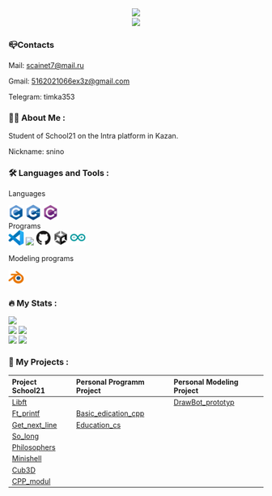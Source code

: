 <div id="header" align="center">
    <img src="https://media4.giphy.com/media/qgQUggAC3Pfv687qPC/giphy.gif?cid=ecf05e474ydg1ztwzc9iu0pl45sk4dy9ma21nokmpcc7ktn3&rid=giphy.gif&ct=g" width="200"/>
</div>

<div id="badges" align="center">
    <!---<a href="https://grabcad.com/dashboard"> 
    <img src="https://img.shields.io/badge/grabcad-black?logo=grabcad&logoColor=white&style=for-the-badge" width="100" alt="GrabCad Badge"/>
    </a>--->
</div>

<div id="badges" align="center">
    <img src="https://komarev.com/ghpvc/?username=scainet7&color=lightgrey&style=plastic"/>
</div>

### :mailbox_closed:Contacts

Mail:       scainet7@mail.ru


Gmail:      5162021066ex3z@gmail.com

Telegram:   timka353

### :man_technologist: About Me :

Student of School21 on the Intra platform in Kazan.

Nickname: snino

### :hammer_and_wrench: Languages and Tools :

Languages
<div id="badges">
    <img src="https://github.com/devicons/devicon/blob/master/icons/c/c-original.svg" width="30px"/>
    <img src="https://github.com/devicons/devicon/blob/master/icons/cplusplus/cplusplus-original.svg" width="30px"/>
    <img src="https://github.com/devicons/devicon/blob/master/icons/csharp/csharp-original.svg" width="30px"/>
</div>
Programs
<div id="badges">
    <img src="https://github.com/devicons/devicon/blob/master/icons/vscode/vscode-original.svg" width="30px"/>
    <img src="https://cdn.worldvectorlogo.com/logos/clion-1.svg" width="30px"/>
    <img src="https://github.com/devicons/devicon/blob/master/icons/github/github-original.svg" width="30px"/>
    <img src="https://github.com/devicons/devicon/blob/master/icons/unity/unity-original.svg" width="30px"/>  
    <img src="https://github.com/devicons/devicon/blob/master/icons/arduino/arduino-original.svg" width="30px"/>
</div>

Modeling programs 
<div id="badges">
    <img src="https://github.com/devicons/devicon/blob/master/icons/blender/blender-original.svg" width="30px"/>
</div>

### :fire: My Stats :

<div id="badges">
    <img src="http://github-profile-summary-cards.vercel.app/api/cards/profile-details?username=scainet7&theme=2077" width="500px"/>
</div>
<div id="badges">
    <img src="http://github-profile-summary-cards.vercel.app/api/cards/repos-per-language?username=scainet7&theme=2077"width="250px"/>
    <img src="http://github-profile-summary-cards.vercel.app/api/cards/most-commit-language?username=scainet7&theme=2077"width="250px"/>
</div>
<div id="badges">
    <img src="http://github-profile-summary-cards.vercel.app/api/cards/stats?username=scainet7&theme=2077"width="250px"/>
    <img src="http://github-profile-summary-cards.vercel.app/api/cards/productive-time?username=scainet7&theme=2077&utcOffset=8"width="250px"/>
</div>

### :file_folder: My Projects :

Project School21| Personal Programm Project | Personal Modeling Project
:------------------------------------------------------------|:-----------------|:----------
[Libft](https://github.com/scainet7/Libft)||[DrawBot_prototyp](https://drive.google.com/drive/folders/1Xvb0IHcfWdeb_MImfi8IQB_gM7_5T3U5?usp=sharing)
[Ft_printf](https://github.com/scainet7/ft_printf)|[Basic_edication_cpp](https://github.com/scainet7/basic_education_cpp)|
[Get_next_line](https://github.com/scainet7/get_next_line)|[Education_cs](https://github.com/scainet7/basic_education_cs)|
[So_long](https://github.com/scainet7/So_long)||
[Philosophers](https://github.com/scainet7/Philosophers)||
[Minishell](https://github.com/scainet7/Minishell)||
[Cub3D](https://github.com/scainet7/Cub3D)||
[CPP_modul](https://github.com/scainet7/CPP_modul)||
